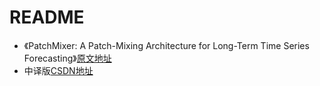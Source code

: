 # README

- 《PatchMixer: A Patch-Mixing Architecture for Long-Term Time Series Forecasting》[原文地址](https://arxiv.org/abs/2310.00655v1)
- 中译版[CSDN地址](http://t.csdnimg.cn/3N0yq)
